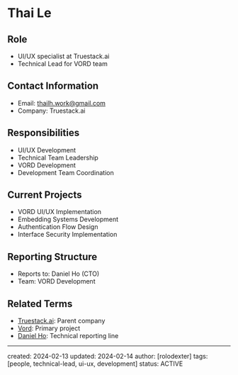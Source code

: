 # Thai Le

## Role
- UI/UX specialist at Truestack.ai
- Technical Lead for VORD team

## Contact Information
- Email: thailh.work@gmail.com
- Company: Truestack.ai

## Responsibilities
- UI/UX Development
- Technical Team Leadership
- VORD Development
- Development Team Coordination

## Current Projects
- VORD UI/UX Implementation
- Embedding Systems Development
- Authentication Flow Design
- Interface Security Implementation

## Reporting Structure
- Reports to: Daniel Ho (CTO)
- Team: VORD Development

## Related Terms
- [Truestack.ai](/NAMES_AND_TERMS/companies/truestack.md): Parent company
- [Vord](/NAMES_AND_TERMS/technologies/vord.md): Primary project
- [Daniel Ho](/NAMES_AND_TERMS/people/daniel-ho.md): Technical reporting line

---
created: 2024-02-13
updated: 2024-02-14
author: [rolodexter]
tags: [people, technical-lead, ui-ux, development]
status: ACTIVE